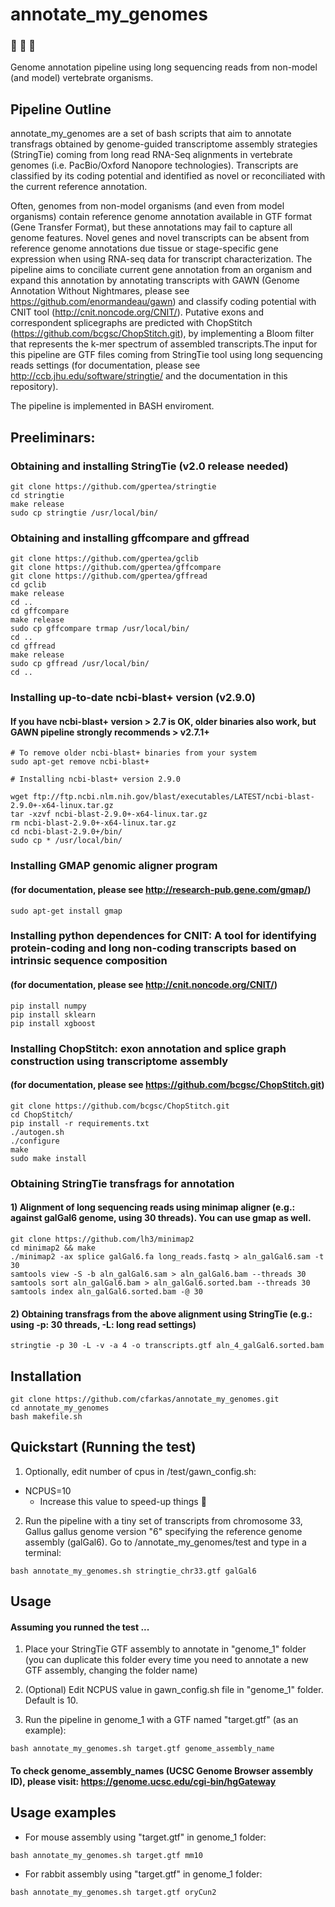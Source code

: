 # annotate_my_genomes 
### :microscope: :hatching_chick: :hatched_chick: 
Genome annotation pipeline using long sequencing reads from non-model (and model) vertebrate organisms.

## Pipeline Outline

  annotate_my_genomes are a set of bash scripts that aim to annotate transfrags obtained by genome-guided transcriptome assembly strategies (StringTie) coming from long read RNA-Seq alignments in vertebrate genomes (i.e. PacBio/Oxford Nanopore technologies). Transcripts are classified by its coding potential and identified as novel or reconciliated with the current reference annotation.
  
  Often, genomes from non-model organisms (and even from model organisms) contain reference genome annotation available in GTF format (Gene Transfer Format), but these annotations may fail to capture all genome features. Novel genes and novel transcripts can be absent from reference genome annotations due tissue or stage-specific gene expression when using RNA-seq data for transcript characterization. The pipeline aims to conciliate current gene annotation from an organism and expand this annotation by annotating transcripts with GAWN (Genome Annotation Without Nightmares, please see https://github.com/enormandeau/gawn) and classify coding potential with CNIT tool (http://cnit.noncode.org/CNIT/). Putative exons and correspondent splicegraphs are predicted with ChopStitch (https://github.com/bcgsc/ChopStitch.git), by implementing a Bloom filter that represents the k-mer spectrum of assembled transcripts.The input for this pipeline are GTF files coming from StringTie tool using long sequencing reads settings (for documentation, please see http://ccb.jhu.edu/software/stringtie/ and the documentation in this repository). 

The pipeline is implemented in BASH enviroment.


## Preeliminars:

### Obtaining and installing StringTie (v2.0 release needed)

```
git clone https://github.com/gpertea/stringtie
cd stringtie
make release
sudo cp stringtie /usr/local/bin/
```
### Obtaining and installing gffcompare and gffread

```
git clone https://github.com/gpertea/gclib
git clone https://github.com/gpertea/gffcompare
git clone https://github.com/gpertea/gffread
cd gclib
make release
cd ..
cd gffcompare
make release
sudo cp gffcompare trmap /usr/local/bin/
cd ..
cd gffread
make release
sudo cp gffread /usr/local/bin/
cd ..
```
### Installing up-to-date ncbi-blast+ version (v2.9.0)
#### If you have ncbi-blast+ version > 2.7 is OK, older binaries also work, but GAWN pipeline strongly recommends > v2.7.1+

```
# To remove older ncbi-blast+ binaries from your system 
sudo apt-get remove ncbi-blast+

# Installing ncbi-blast+ version 2.9.0

wget ftp://ftp.ncbi.nlm.nih.gov/blast/executables/LATEST/ncbi-blast-2.9.0+-x64-linux.tar.gz
tar -xzvf ncbi-blast-2.9.0+-x64-linux.tar.gz
rm ncbi-blast-2.9.0+-x64-linux.tar.gz
cd ncbi-blast-2.9.0+/bin/
sudo cp * /usr/local/bin/ 
```
### Installing GMAP genomic aligner program 
#### (for documentation, please see http://research-pub.gene.com/gmap/)

```
sudo apt-get install gmap
```

### Installing python dependences for CNIT: A tool for identifying protein-coding and long non-coding transcripts based on intrinsic sequence composition 
#### (for documentation, please see http://cnit.noncode.org/CNIT/)

```
pip install numpy
pip install sklearn
pip install xgboost
```
### Installing ChopStitch: exon annotation and splice graph construction using transcriptome assembly
#### (for documentation, please see https://github.com/bcgsc/ChopStitch.git)

```
git clone https://github.com/bcgsc/ChopStitch.git
cd ChopStitch/
pip install -r requirements.txt
./autogen.sh
./configure
make
sudo make install
```

### Obtaining StringTie transfrags for annotation

#### 1) Alignment of long sequencing reads using minimap aligner (e.g.: against galGal6 genome, using 30 threads). You can use gmap as well. 
```
git clone https://github.com/lh3/minimap2
cd minimap2 && make
./minimap2 -ax splice galGal6.fa long_reads.fastq > aln_galGal6.sam -t 30
samtools view -S -b aln_galGal6.sam > aln_galGal6.bam --threads 30
samtools sort aln_galGal6.bam > aln_galGal6.sorted.bam --threads 30
samtools index aln_galGal6.sorted.bam -@ 30
```

#### 2) Obtaining transfrags from the above alignment using StringTie (e.g.: using -p: 30 threads, -L: long read settings)
```
stringtie -p 30 -L -v -a 4 -o transcripts.gtf aln_4_galGal6.sorted.bam
```

## Installation
  
```
git clone https://github.com/cfarkas/annotate_my_genomes.git
cd annotate_my_genomes
bash makefile.sh
```

## Quickstart (Running the test)

1) Optionally, edit number of cpus in /test/gawn_config.sh:

- NCPUS=10
  - Increase this value to speed-up things :rocket:

2) Run the pipeline with a tiny set of transcripts from chromosome 33, Gallus gallus genome version "6" specifying the reference genome assembly (galGal6). Go to /annotate_my_genomes/test and type in a terminal:

```
bash annotate_my_genomes.sh stringtie_chr33.gtf galGal6
```

## Usage


#### Assuming you runned the test ...

1) Place your StringTie GTF assembly to annotate in "genome_1" folder (you can duplicate this folder every time you need to annotate a new GTF assembly, changing the folder name)

2) (Optional) Edit NCPUS value in gawn_config.sh file in "genome_1" folder. Default is 10. 

3) Run the pipeline in genome_1 with a GTF named "target.gtf" (as an example):
```
bash annotate_my_genomes.sh target.gtf genome_assembly_name
```
#### To check genome_assembly_names (UCSC Genome Browser assembly ID), please visit: https://genome.ucsc.edu/cgi-bin/hgGateway


## Usage examples

- For mouse assembly using "target.gtf" in genome_1 folder:
```
bash annotate_my_genomes.sh target.gtf mm10
```
- For rabbit assembly using "target.gtf" in genome_1 folder:
```
bash annotate_my_genomes.sh target.gtf oryCun2
```
